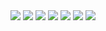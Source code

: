 
<img src="https://github.com/taoste/Hello-World/blob/master/images/Wallpaper/Wallpaper-20200110/2781f66b3005612d3f6b78ae7e823e832a6c9008433566eac2ab2659ba0f509a.jpg?raw=true"/>

<img src="https://github.com/taoste/Hello-World/blob/master/images/Wallpaper/Wallpaper-20200110/3c2485209220092dcd094f262ba58150024c8656270fdf11f4e1f65888b078e3.jpg?raw=true"/>

<img src="https://github.com/taoste/Hello-World/blob/master/images/Wallpaper/Wallpaper-20200110/53fe91e91c1112a97089d1e3ed1d7467cb162c811c2c963c5e12d402b41b611a.jpg?raw=true"/>

<img src="https://github.com/taoste/Hello-World/blob/master/images/Wallpaper/Wallpaper-20200110/b507f067c6f34e971a8611a8b69430de98a5a21a521229c63c088e40a67133e9.jpg?raw=true"/>

<img src="https://github.com/taoste/Hello-World/blob/master/images/Wallpaper/Wallpaper-20200110/c972ea7b4b0ead3309cae5a5b57840139e25351d230ddafd4364e16c6779fd35.jpg?raw=true"/>

<img src="https://github.com/taoste/Hello-World/blob/master/images/Wallpaper/Wallpaper-20200110/cf254fbf66c1f65c7964783ed330a8c787ce16561c74af9d3ac303290e82d07a.jpg?raw=true"/>

<img src="https://github.com/taoste/Hello-World/blob/master/images/Wallpaper/Wallpaper-20200110/d267adbd88747cc63263f5058e15852f94b138291bc4ae9f3b20781b8e943fcc.jpg?raw=true"/>

